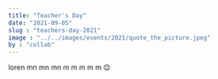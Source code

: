 ```yaml
---
title: "Teacher's Day"
date: "2021-09-05"
slug : "teachers-day-2021"
image : "../../images/events/2021/quote_the_picture.jpeg"
by : "collab"
---
```

loren mn mn mn m m m m m 😌
